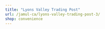 ```yaml
---
title: "Lyons Valley Trading Post"
url: /jamul-ca/lyons-valley-trading-post-3/
shop: convenience
---
```


